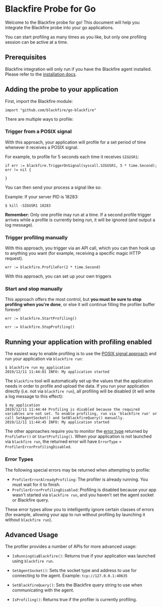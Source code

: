 Blackfire Probe for Go
======================

Welcome to the Blackfire probe for go! This document will help you integrate the Blackfire probe into your go applications.

You can start profiling as many times as you like, but only one profiling session can be active at a time.


Prerequisites
-------------

Blackfire integration will only run if you have the Blackfire agent installed. Please refer to the [installation docs](https://blackfire.io/docs/up-and-running/installation).



Adding the probe to your application
------------------------------------

First, import the Blackfire module:

```golang
import "github.com/blackfire/go-blackfire"
```

There are multiple ways to profile:


### Trigger from a POSIX signal

With this approach, your application will profile for a set period of time whenever it receives a POSIX signal.

For example, to profile for 5 seconds each time it receives `SIGUSR1`:

```golang
if err := blackfire.TriggerOnSignal(syscall.SIGUSR1, 5 * time.Second); err != nil {
	
}
```

You can then send your process a signal like so:

Example: If your server PID is 18283:

```
$ kill -SIGUSR1 18283
```

**Remember:** Only one profile may run at a time. If a second profile trigger arrives while a profile is currently being run, it will be ignored (and output a log message).


### Trigger profiling manually

With this approach, you trigger via an API call, which you can then hook up to anything you want (for example, receiving a specific magic HTTP request).

```golang
err := blackfire.ProfileFor(2 * time.Second)
```

With this approach, you can set up your own triggers 


### Start and stop manually

This approach offers the most control, but **you must be sure to stop profiling when you're done**, or else it will continue filling the profiler buffer forever!

```golang
err := blackfire.StartProfiling()
```

```golang
err := blackfire.StopProfiling()
```



Running your application with profiling enabled
-----------------------------------------------

The easiest way to enable profiling is to use the [POSIX signal approach](#trigger-from-a-posix-signal) and run your application via `blackfire run`:

```
$ blackfire run my_application
2019/12/11 11:44:01 INFO: My application started
```

The `blackfire` tool will automatically set up the values that the application needs in order to profile and upload the data. If you run your application directly (i.e. not via `blackfire run`), all profiling will be disabled (it will write a log message to this effect):

```
$ my_application
2019/12/11 11:44:44 Profiling is disabled because the required variables are not set. To enable profiling, run via 'blackfire run' or call SetAgentSocket() and SetBlackfireQuery() manually.
2019/12/11 11:44:45 INFO: My application started
```

The other approaches require you to monitor the [error type](#error-types) returned by `ProfileFor()` or `StartProfiling()`. When your application is not launched via `blackfire run`, the returned error will have `ErrorType` = `ProfilerErrorProfilingDisabled`.

### Error Types

The following special errors may be returned when attempting to profile:

 * `ProfilerErrorAlreadyProfiling`: The profiler is already running. You must wait for it to finish.
 * `ProfilerErrorProfilingDisabled`: Profiling is disabled because your app wasn't started via `blackfire run`, and you haven't set the agent socket or Blackfire query.

These error types allow you to intelligently ignore certain classes of errors (for example, allowing your app to run without profiling by launching it without `blackfire run`).



Advanced Usage
--------------

The profiler provides a number of APIs for more advanced usage:

 * `IsRunningViaBlackfire()`: Returns true if your application was launched using `blackfire run`.

 * `SetAgentSocket()`: Sets the socket type and address to use for connecting to the agent. Example: `tcp://127.0.0.1:40635`

 * `SetBlackfireQuery()`: Sets the Blackfire query string to use when communicating with the agent. 

 * `IsProfiling()`: Returns true if the profiler is currently profiling.
